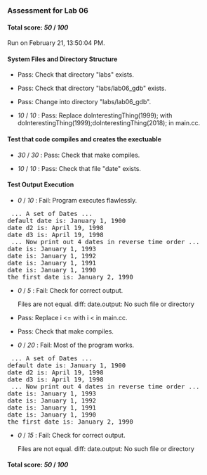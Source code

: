 ### Assessment for Lab 06

#### Total score: _50_ / _100_

Run on February 21, 13:50:04 PM.


#### System Files and Directory Structure

+ Pass: Check that directory "labs" exists.

+ Pass: Check that directory "labs/lab06_gdb" exists.

+ Pass: Change into directory "labs/lab06_gdb".

+  _10_ / _10_ : Pass: Replace doInterestingThing(1999); with doInterestingThing(1999);doInterestingThing(2018); in main.cc.




#### Test that code compiles and creates the exectuable

+  _30_ / _30_ : Pass: Check that make compiles.



+  _10_ / _10_ : Pass: Check that file "date" exists.


#### Test Output Execution

+  _0_ / _10_ : Fail: Program executes flawlessly.

<pre> ... A set of Dates ... 
default date is: January 1, 1900
date d2 is: April 19, 1998
date d3 is: April 19, 1998
 ... Now print out 4 dates in reverse time order ... 
date is: January 1, 1993
date is: January 1, 1992
date is: January 1, 1991
date is: January 1, 1990
the first date is: January 2, 1990
</pre>



+  _0_ / _5_ : Fail: Check for correct output.

    Files are not equal.
diff: date.output: No such file or directory




+ Pass: Replace i <= with i < in main.cc.



+ Pass: Check that make compiles.



+  _0_ / _20_ : Fail: Most of the program works.

<pre> ... A set of Dates ... 
default date is: January 1, 1900
date d2 is: April 19, 1998
date d3 is: April 19, 1998
 ... Now print out 4 dates in reverse time order ... 
date is: January 1, 1993
date is: January 1, 1992
date is: January 1, 1991
date is: January 1, 1990
the first date is: January 2, 1990
</pre>



+  _0_ / _15_ : Fail: Check for correct output.

    Files are not equal.
diff: date.output: No such file or directory




#### Total score: _50_ / _100_

